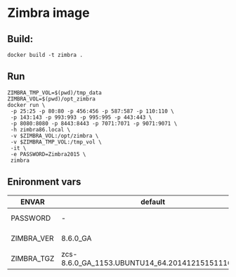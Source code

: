 # Zimbra image

## Build:

    docker build -t zimbra .

##  Run

    ZIMBRA_TMP_VOL=$(pwd)/tmp_data
    ZIMBRA_VOL=$(pwd)/opt_zimbra
    docker run \
     -p 25:25 -p 80:80 -p 456:456 -p 587:587 -p 110:110 \
     -p 143:143 -p 993:993 -p 995:995 -p 443:443 \
     -p 8080:8080 -p 8443:8443 -p 7071:7071 -p 9071:9071 \
     -h zimbra86.local \
     -v $ZIMBRA_VOL:/opt/zimbra \
     -v $ZIMBRA_TMP_VOL:/tmp_vol \
     -it \
     -e PASSWORD=Zimbra2015 \
     zimbra

##  Enironment vars

| ENVAR | default | description |
| ----- | ------- | ------------ |
| PASSWORD | - | admin password |
| ZIMBRA_VER | 8.6.0_GA | zimbra version |
| ZIMBRA_TGZ | zcs-8.6.0_GA_1153.UBUNTU14_64.20141215151116.tgz |


